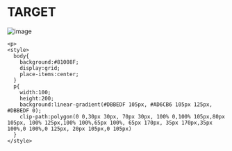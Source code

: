 # TARGET

![image](https://github.com/gaschneider/cssbattle/assets/16023844/f91b57a4-d63a-42fb-938a-db352564ba7a)

```
<p>
<style>
  body{
    background:#81008F;
    display:grid;
    place-items:center;
  }
  p{
    width:100;
    height:200;
    background:linear-gradient(#DBBEDF 105px, #AD6CB6 105px 125px, #DBBEDF 0);
    clip-path:polygon(0 0,30px 30px, 70px 30px, 100% 0,100% 105px,80px 105px, 100% 125px,100% 100%,65px 100%, 65px 170px, 35px 170px,35px 100%,0 100%,0 125px, 20px 105px,0 105px)
  }
</style>
```
